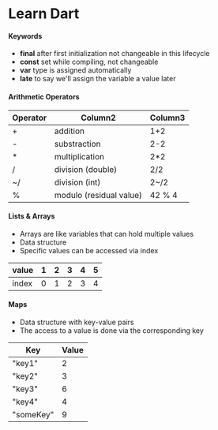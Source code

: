 # Learn Dart

#### Keywords

- **final** after first initialization not changeable in this lifecycle
- **const** set while compiling, not changeable
- **var** type is assigned automatically
- **late** to say we'll assign the variable a value later

#### Arithmetic Operators

| Operator | Column2                 | Column3 |
| -------- | ----------------------- | ------- |
| +        | addition                | 1+2     |
| -        | substraction            | 2-2     |
| \*       | multiplication          | 2\*2    |
| /        | division (double)       | 2/2     |
| ~/       | division (int)          | 2~/2    |
| %        | modulo (residual value) | 42 % 4  |

#### Lists & Arrays

- Arrays are like variables that can hold multiple values
- Data structure
- Specific values can be accessed via index

| value | 1   | 2   | 3   | 4   | 5   |
| ----- | --- | --- | --- | --- | --- |
| index | 0   | 1   | 2   | 3   | 4   |

#### Maps

- Data structure with key-value pairs
- The access to a value is done via the corresponding key

| Key       | Value |
| --------- | ----- |
| "key1"    | 2     |
| "key2"    | 3     |
| "key3"    | 6     |
| "key4"    | 4     |
| "someKey" | 9     |
